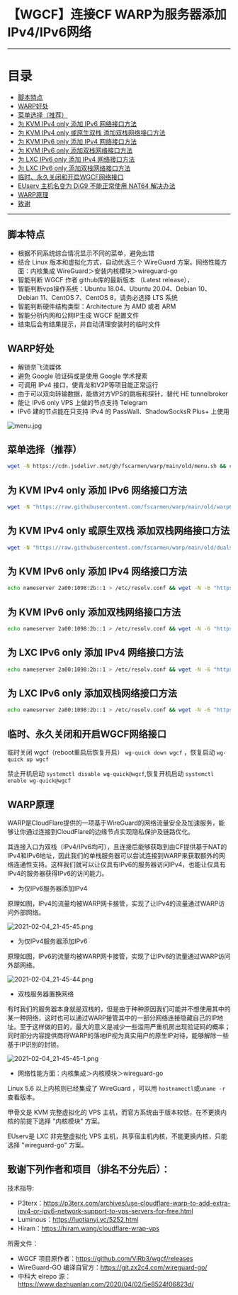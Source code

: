 # 【WGCF】连接CF WARP为服务器添加IPv4/IPv6网络

* * *

# 目录

- [脚本特点](README.md#脚本特点)
- [WARP好处](README.md#WARP好处)
- [菜单选择（推荐）](README.md#菜单选择推荐)
- [为 KVM IPv4 only 添加 IPv6 网络接口方法](README.md#为-kvm-ipv4-only-添加-ipv6-网络接口方法)
- [为 KVM IPv4 only 或原生双栈 添加双栈网络接口方法](README.md#为-kvm-ipv4-only-或原生双栈-添加双栈网络接口方法)
- [为 KVM IPv6 only 添加 IPv4 网络接口方法](README.md#为-kvm-ipv6-only-添加-ipv4-网络接口方法)
- [为 KVM IPv6 only 添加双栈网络接口方法](README.md#为-kvm-ipv6-only-添加双栈网络接口方法)
- [为 LXC IPv6 only 添加 IPv4 网络接口方法](README.md#为-lxc-ipv6-only-添加-ipv4-网络接口方法)
- [为 LXC IPv6 only 添加双栈网络接口方法](README.md#为-lxc-ipv6-only-添加双栈网络接口方法)
- [临时、永久关闭和开启WGCF网络接口](README.md#临时永久关闭和开启WGCF网络接口)
- [EUserv 主机名变为 DiG9 不能正常使用 NAT64 解决办法](https://github.com/fscarmen/warp/tree/main/DiG9#euserv-主机名变为-dig9-不能正常使用-nat64-解决办法)
- [WARP原理](README.md#WARP原理)
- [致谢](README.md#致谢下列作者和项目排名不分先后)

* * *

## 脚本特点

* 根据不同系统综合情况显示不同的菜单，避免出错
* 结合 Linux 版本和虚拟化方式，自动优选三个 WireGuard 方案。网络性能方面：内核集成 WireGuard＞安装内核模块＞wireguard-go
* 智能判断 WGCF 作者 github库的最新版本 （Latest release），
* 智能判断vps操作系统：Ubuntu 18.04、Ubuntu 20.04、Debian 10、Debian 11、CentOS 7、CentOS 8，请务必选择 LTS 系统
* 智能判断硬件结构类型：Architecture 为 AMD 或者 ARM
* 智能分析内网和公网IP生成 WGCF 配置文件
* 结束后会有结果提示，并自动清理安装时的临时文件

## WARP好处

* 解锁奈飞流媒体
* 避免 Google 验证码或是使用 Google 学术搜索
* 可调用 IPv4 接口，使青龙和V2P等项目能正常运行
* 由于可以双向转输数据，能做对方VPS的跳板和探针，替代 HE tunnelbroker
* 能让 IPv6 only VPS 上做的节点支持 Telegram
* IPv6 建的节点能在只支持 IPv4 的 PassWall、ShadowSocksR Plus+ 上使用

![menu.jpg](https://i.loli.net/2021/09/08/kmq816Vpl5Us9ng.jpg)

## 菜单选择（推荐）

```bash
wget -N https://cdn.jsdelivr.net/gh/fscarmen/warp/main/old/menu.sh && chmod +x menu.sh && ./menu.sh
```

## 为 KVM IPv4 only 添加 IPv6 网络接口方法

```bash
wget -N "https://raw.githubusercontent.com/fscarmen/warp/main/old/warp6.sh" && chmod +x warp6.sh && ./warp6.sh
```

## 为 KVM IPv4 only 或原生双栈 添加双栈网络接口方法

```bash
wget -N "https://raw.githubusercontent.com/fscarmen/warp/main/old/dualstack6.sh" && chmod +x dualstack6.sh && ./dualstack6.sh
```

## 为 KVM IPv6 only 添加 IPv4 网络接口方法

```bash
echo nameserver 2a00:1098:2b::1 > /etc/resolv.conf && wget -N -6 "https://raw.githubusercontent.com/fscarmen/warp/main/old/warp4.sh" && chmod +x warp4.sh && ./warp4.sh
```

## 为 KVM IPv6 only 添加双栈网络接口方法

```bash
echo nameserver 2a00:1098:2b::1 > /etc/resolv.conf && wget -N -6 "https://raw.githubusercontent.com/fscarmen/warp/main/old/dualstack46.sh" && chmod +x dualstack46.sh && ./dualstack46.sh
```

## 为 LXC IPv6 only 添加 IPv4 网络接口方法

```bash
echo nameserver 2a00:1098:2b::1 > /etc/resolv.conf && wget -N -6 "https://raw.githubusercontent.com/fscarmen/warp/main/old/warp.sh" && chmod +x warp.sh && ./warp.sh
```

## 为 LXC IPv6 only 添加双栈网络接口方法

```bash
echo nameserver 2a00:1098:2b::1 > /etc/resolv.conf && wget -N -6 "https://raw.githubusercontent.com/fscarmen/warp/main/old/dualstack.sh" && chmod +x dualstack.sh && ./dualstack.sh
```

## 临时、永久关闭和开启WGCF网络接口

临时关闭 wgcf（reboot重启后恢复开启） ```wg-quick down wgcf``` ，恢复启动 ```wg-quick up wgcf```

禁止开机启动 ```systemctl disable wg-quick@wgcf```,恢复开机启动 ```systemctl enable wg-quick@wgcf```


## WARP原理

WARP是CloudFlare提供的一项基于WireGuard的网络流量安全及加速服务，能够让你通过连接到CloudFlare的边缘节点实现隐私保护及链路优化。

其连接入口为双栈（IPv4/IPv6均可），且连接后能够获取到由CF提供基于NAT的IPv4和IPv6地址，因此我们的单栈服务器可以尝试连接到WARP来获取额外的网络连通性支持。这样我们就可以让仅具有IPv6的服务器访问IPv4，也能让仅具有IPv4的服务器获得IPv6的访问能力。

* 为仅IPv6服务器添加IPv4

原理如图，IPv4的流量均被WARP网卡接管，实现了让IPv4的流量通过WARP访问外部网络。

![2021-02-04_21-45-45.png](https://i.loli.net/2021/03/20/XesDmluhRBkHSjd.png)

* 为仅IPv4服务器添加IPv6

原理如图，IPv6的流量均被WARP网卡接管，实现了让IPv6的流量通过WARP访问外部网络。

![2021-02-04_21-45-44.png](https://i.loli.net/2021/06/15/ARfOasgp286xjym.png)

* 双栈服务器置换网络

有时我们的服务器本身就是双栈的，但是由于种种原因我们可能并不想使用其中的某一种网络，这时也可以通过WARP接管其中的一部分网络连接隐藏自己的IP地址。至于这样做的目的，最大的意义是减少一些滥用严重机房出现验证码的概率；同时部分内容提供商将WARP的落地IP视为真实用户的原生IP对待，能够解除一些基于IP识别的封锁。

![2021-02-04_21-45-45-1.png](https://i.loli.net/2021/03/20/7vWf15szTONgq69.png)

* 网络性能方面：内核集成＞内核模块＞wireguard-go

Linux 5.6 以上内核则已经集成了 WireGuard ，可以用 ```hostnamectl```或```uname -r```查看版本。

甲骨文是 KVM 完整虚拟化的 VPS 主机，而官方系统由于版本较低，在不更换内核的前提下选择  "内核模块" 方案。

EUserv是 LXC 非完整虚拟化 VPS 主机，共享宿主机内核，不能更换内核，只能选择 "wireguard-go" 方案。
    

## 致谢下列作者和项目（排名不分先后）：  

技术指导:
* P3terx：https://p3terx.com/archives/use-cloudflare-warp-to-add-extra-ipv4-or-ipv6-network-support-to-vps-servers-for-free.html
* Luminous：https://luotianyi.vc/5252.html
* Hiram：https://hiram.wang/cloudflare-wrap-vps

所需文件：
* WGCF 项目原作者：https://github.com/ViRb3/wgcf/releases
* WireGuard-GO 编译自官方：https://git.zx2c4.com/wireguard-go/
* 中科大 elrepo 源：https://www.dazhuanlan.com/2020/04/02/5e8524f06823d/
